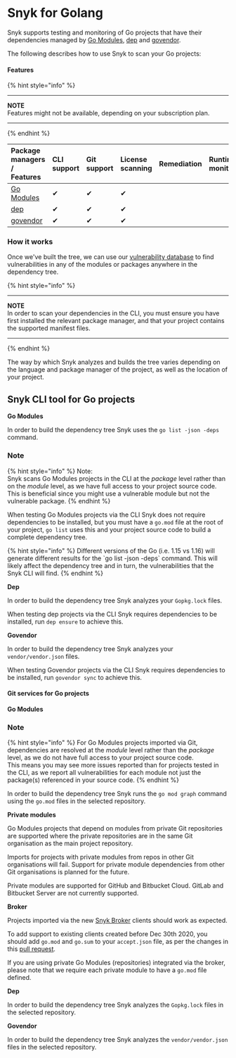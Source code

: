 # Snyk for Golang

Snyk supports testing and monitoring of Go projects that have their dependencies managed by [Go Modules](https://golang.org/ref/mod), [dep](https://github.com/golang/dep) and [govendor](https://github.com/kardianos/govendor).

The following describes how to use Snyk to scan your Go projects:

#### Features <a id="h_01ESM3GFNMN0F7ART59AEK97TM"></a>

{% hint style="info" %}

---
**NOTE**  
Features might not be available, depending on your subscription plan.

---
{% endhint %}

| Package managers / Features  | CLI support  | Git support  | License scanning  | Remediation  | Runtime monitoring  |
| :--- | :--- | :--- | :--- | :--- | :--- |
| [Go Modules](https://golang.org/ref/mod) | ✔︎ | ✔︎  | ✔︎ |  |  |
| [dep](https://github.com/golang/dep) | ✔︎ | ✔︎ | ✔︎ |  |  |
| [govendor](https://github.com/kardianos/govendor) | ✔︎ | ✔︎ | ✔︎ |  |  |

### **How it works**

Once we've built the tree, we can use our [vulnerability database](https://snyk.io/vuln) to find vulnerabilities in any of the modules or packages anywhere in the dependency tree.

{% hint style="info" %}

---
**NOTE**  
In order to scan your dependencies in the CLI, you must ensure you have first installed the relevant package manager, and that your project contains the supported manifest files.

---

{% endhint %}

The way by which Snyk analyzes and builds the tree varies depending on the language and package manager of the project, as well as the location of your project.

## Snyk CLI tool for Go projects

**Go Modules**

In order to build the dependency tree Snyk uses the `go list -json -deps` command.

### Note

{% hint style="info" %}
Note:  
Snyk scans Go Modules projects in the CLI at the _package_ level rather than on the _module_ level, as we have full access to your project source code.  
This is beneficial since you might use a vulnerable module but not the vulnerable package.
{% endhint %}

When testing Go Modules projects via the CLI Snyk does not require dependencies to be installed, but you must have a `go.mod` file at the root of your project, `go list` uses this and your project source code to build a complete dependency tree.

{% hint style="info" %}
Different versions of the Go \(i.e. 1.15 vs 1.16\) will generate different results for the \`go list -json -deps\` command. This will likely affect the dependency tree and in turn, the vulnerabilities that the Snyk CLI will find.
{% endhint %}

**Dep**

In order to build the dependency tree Snyk analyzes your `Gopkg.lock` files.

When testing dep projects via the CLI Snyk requires dependencies to be installed, run `dep ensure` to achieve this.

**Govendor**

In order to build the dependency tree Snyk analyzes your `vendor/vendor.json` files.

When testing Govendor projects via the CLI Snyk requires dependencies to be installed, run `govendor sync` to achieve this.

#### Git services for Go projects <a id="h_01EFH2KBK8MDKV4M7YW8CTE25Z"></a>

**Go Modules**

### Note

{% hint style="info" %}
For Go Modules projects imported via Git, dependencies are resolved at the _module_ level rather than the _package_ level, as we do not have full access to your project source code.   
This means you may see more issues reported than for projects tested in the CLI, as we report all vulnerabilities for each module not just the package\(s\) referenced in your source code.
{% endhint %}

In order to build the dependency tree Snyk runs the `go mod graph` command using the `go.mod` files in the selected repository.

**Private modules**

Go Modules projects that depend on modules from private Git repositories are supported where the private repositories are in the same Git organisation as the main project repository. 

Imports for projects with private modules from repos in other Git organisations will fail. Support for private module dependencies from other Git organisations is planned for the future.

Private modules are supported for GitHub and Bitbucket Cloud. GitLab and Bitbucket Server are not currently supported.

**Broker**

Projects imported via the new [Snyk Broker](https://support.snyk.io/hc/en-us/articles/360015367178) clients should work as expected. 

To add support to existing clients created before Dec 30th 2020, you should add `go.mod` and `go.sum` to your `accept.json` file, as per the changes in this [pull request](https://github.com/snyk/broker/pull/299/files).

If you are using private Go Modules \(repositories\) integrated via the broker, please note that we require each private module to have a `go.mod` file defined.

**Dep**

In order to build the dependency tree Snyk analyzes the `Gopkg.lock` files in the selected repository.

**Govendor**

In order to build the dependency tree Snyk analyzes the `vendor/vendor.json` files in the selected repository.

